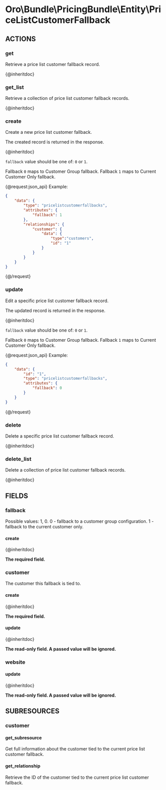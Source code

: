 # Oro\Bundle\PricingBundle\Entity\PriceListCustomerFallback

## ACTIONS

### get

Retrieve a price list customer fallback record.

{@inheritdoc}

### get_list

Retrieve a collection of price list customer fallback records.

{@inheritdoc}

### create

Create a new price list customer fallback.

The created record is returned in the response.

{@inheritdoc}

`fallback` value should be one of: `0` or `1`.

Fallback `0` maps to Customer Group fallback. Fallback `1`  maps to Current Customer Only fallback.

{@request:json_api}
Example:

```JSON
{
    "data": {
        "type": "pricelistcustomerfallbacks",
        "attributes": {
            "fallback": 1
        },
        "relationships": {
            "customer": {
                "data": {
                    "type":"customers",
                    "id": "1"
                }
            }
        }
    }
}
```
{@/request}

### update

Edit a specific price list customer fallback record.

The updated record is returned in the response.

{@inheritdoc}

`fallback` value should be one of: `0` or `1`.

Fallback `0` maps to Customer Group fallback. Fallback `1`  maps to Current Customer Only fallback.

{@request:json_api}
Example:

```JSON
{
    "data": {
        "id": "1",
        "type": "pricelistcustomerfallbacks",
        "attributes": {
            "fallback": 0
        }
    }
}
```
{@/request}

### delete

Delete a specific price list customer fallback record.

{@inheritdoc}

### delete_list

Delete a collection of price list customer fallback records.

{@inheritdoc}

## FIELDS

### fallback

Possible values: 1, 0. 0 - fallback to a customer group configuration. 1 - fallback to the current customer only.

#### create

{@inheritdoc}

**The required field.**

### customer

The customer this fallback is tied to.

#### create

{@inheritdoc}

**The required field.**

#### update

{@inheritdoc}

**The read-only field. A passed value will be ignored.**

### website

#### update

{@inheritdoc}

**The read-only field. A passed value will be ignored.**

## SUBRESOURCES

### customer

#### get_subresource

Get full information about the customer tied to the current price list customer fallback.

#### get_relationship

Retrieve the ID of the customer tied to the current price list customer fallback.
